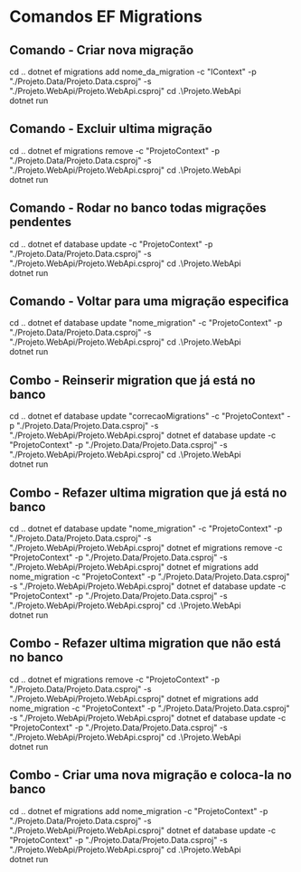 # Comandos EF Migrations

## Comando - Criar nova migração

cd ..
dotnet ef migrations add nome_da_migration -c "IContext" -p "./Projeto.Data/Projeto.Data.csproj" -s "./Projeto.WebApi/Projeto.WebApi.csproj"
cd .\Projeto.WebApi\
dotnet run

## Comando - Excluir ultima migração

cd ..
dotnet ef migrations remove -c "ProjetoContext" -p "./Projeto.Data/Projeto.Data.csproj" -s "./Projeto.WebApi/Projeto.WebApi.csproj"
cd .\Projeto.WebApi\
dotnet run

## Comando - Rodar no banco todas migrações pendentes

cd ..
dotnet ef database update -c "ProjetoContext" -p "./Projeto.Data/Projeto.Data.csproj" -s "./Projeto.WebApi/Projeto.WebApi.csproj"
cd .\Projeto.WebApi\
dotnet run

## Comando - Voltar para uma migração especifica

cd ..
dotnet ef database update "nome_migration" -c "ProjetoContext" -p "./Projeto.Data/Projeto.Data.csproj" -s "./Projeto.WebApi/Projeto.WebApi.csproj"
cd .\Projeto.WebApi\
dotnet run

## Combo - Reinserir migration que já está no banco

cd ..
dotnet ef database update "correcaoMigrations" -c "ProjetoContext" -p "./Projeto.Data/Projeto.Data.csproj" -s "./Projeto.WebApi/Projeto.WebApi.csproj"
dotnet ef database update -c "ProjetoContext" -p "./Projeto.Data/Projeto.Data.csproj" -s "./Projeto.WebApi/Projeto.WebApi.csproj"
cd .\Projeto.WebApi\
dotnet run

## Combo - Refazer ultima migration que já está no banco

cd ..
dotnet ef database update "nome_migration" -c "ProjetoContext" -p "./Projeto.Data/Projeto.Data.csproj" -s "./Projeto.WebApi/Projeto.WebApi.csproj"
dotnet ef migrations remove -c "ProjetoContext" -p "./Projeto.Data/Projeto.Data.csproj" -s "./Projeto.WebApi/Projeto.WebApi.csproj"
dotnet ef migrations add nome_migration -c "ProjetoContext" -p "./Projeto.Data/Projeto.Data.csproj" -s "./Projeto.WebApi/Projeto.WebApi.csproj"
dotnet ef database update -c "ProjetoContext" -p "./Projeto.Data/Projeto.Data.csproj" -s "./Projeto.WebApi/Projeto.WebApi.csproj"
cd .\Projeto.WebApi\
dotnet run

## Combo - Refazer ultima migration que não está no banco

cd ..
dotnet ef migrations remove -c "ProjetoContext" -p "./Projeto.Data/Projeto.Data.csproj" -s "./Projeto.WebApi/Projeto.WebApi.csproj"
dotnet ef migrations add nome_migration -c "ProjetoContext" -p "./Projeto.Data/Projeto.Data.csproj" -s "./Projeto.WebApi/Projeto.WebApi.csproj"
dotnet ef database update -c "ProjetoContext" -p "./Projeto.Data/Projeto.Data.csproj" -s "./Projeto.WebApi/Projeto.WebApi.csproj"
cd .\Projeto.WebApi\
dotnet run

## Combo - Criar uma nova migração e coloca-la no banco

cd ..
dotnet ef migrations add nome_migration -c "ProjetoContext" -p "./Projeto.Data/Projeto.Data.csproj" -s "./Projeto.WebApi/Projeto.WebApi.csproj"
dotnet ef database update -c "ProjetoContext" -p "./Projeto.Data/Projeto.Data.csproj" -s "./Projeto.WebApi/Projeto.WebApi.csproj"
cd .\Projeto.WebApi\
dotnet run

